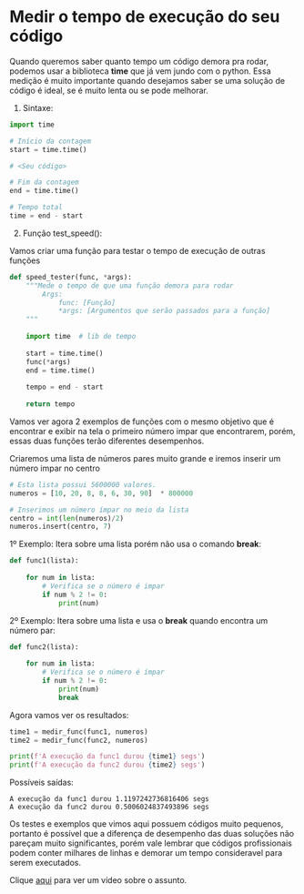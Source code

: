 # Medir o tempo de execução do seu código

Quando queremos saber quanto tempo um código demora pra rodar, podemos usar a biblioteca **time** que já vem jundo com o python. Essa medição é muito importante quando desejamos saber se uma solução de código é ideal, se é muito lenta ou se pode melhorar.


1. Sintaxe:
```python
import time

# Início da contagem
start = time.time()

# <Seu código>

# Fim da contagem
end = time.time()

# Tempo total
time = end - start

```

2. Função test_speed():

Vamos criar uma função para testar o tempo de execução de outras funções
```python
def speed_tester(func, *args):
    """Mede o tempo de que uma função demora para rodar
        Args:
            func: [Função]
            *args: [Argumentos que serão passados para a função]
    """
    
    import time  # lib de tempo
    
    start = time.time()
    func(*args)
    end = time.time()
    
    tempo = end - start
    
    return tempo
```

Vamos ver agora 2 exemplos de funções com o mesmo objetivo que é encontrar e exibir na tela o primeiro número impar que encontrarem, porém, essas duas funções terão diferentes desempenhos.

Criaremos uma lista  de números pares muito grande e iremos inserir um número impar no centro

```python
# Esta lista possui 5600000 valores.
numeros = [10, 20, 8, 8, 6, 30, 90]  * 800000

# Inserimos um número ímpar no meio da lista
centro = int(len(numeros)/2)
numeros.insert(centro, 7)
```

1º Exemplo: Itera sobre uma lista porém não usa o comando **break**:
```python
def func1(lista):
   
    for num in lista:
        # Verifica se o número é impar
        if num % 2 != 0:
            print(num)

```

2º Exemplo: Itera sobre uma lista e usa o **break** quando encontra um número par:
```python
def func2(lista):
    
    for num in lista:
        # Verifica se o número é ímpar
        if num % 2 != 0:
            print(num)
            break

```

Agora vamos ver os resultados:

```python
time1 = medir_func(func1, numeros)
time2 = medir_func(func2, numeros)

print(f'A execução da func1 durou {time1} segs')
print(f'A execução da func2 durou {time2} segs')
```

Possíveis saídas:
```
A execução da func1 durou 1.1197242736816406 segs
A execução da func2 durou 0.5006024837493896 segs
```


Os testes e exemplos que vimos aqui possuem códigos muito pequenos, portanto é possível que a diferença de desempenho das duas soluções não pareçam muito significantes, porém vale lembrar que códigos profissionais podem conter milhares de linhas e demorar um tempo consideravel para serem executados.

Clique [aqui](https://www.youtube.com/watch?v=3ofsvEUzXCE) para ver um vídeo sobre o assunto.
